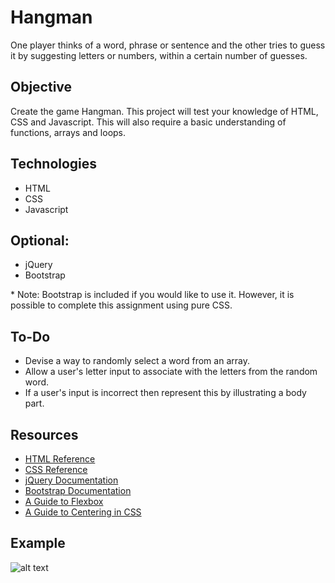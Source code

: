 # Hangman
One player thinks of a word, phrase or sentence and the other tries to guess it by suggesting letters or numbers, within a certain number of guesses.

## Objective
Create the game Hangman. This project will test your knowledge of HTML, CSS and Javascript. This will also require a basic understanding of functions, arrays and loops.

## Technologies
- HTML
- CSS
- Javascript

## Optional:
- jQuery
- Bootstrap

\* Note: Bootstrap is included if you would like to use it. However, it is possible to complete this assignment using pure CSS.

## To-Do
- Devise a way to randomly select a word from an array.
- Allow a user's letter input to associate with the letters from the random word.
- If a user's input is incorrect then represent this by illustrating a body part.

## Resources
- [HTML Reference](https://www.w3schools.com/html/)
- [CSS Reference](https://www.w3schools.com/css/default.asp)
- [jQuery Documentation](https://jquery.com/)
- [Bootstrap Documentation](https://getbootstrap.com)
- [A Guide to Flexbox](https://css-tricks.com/snippets/css/a-guide-to-flexbox/)
- [A Guide to Centering in CSS](https://css-tricks.com/centering-css-complete-guide/)

## Example
![alt text](http://www.freewarepocketpc.net/img2/Hangman.gif)
